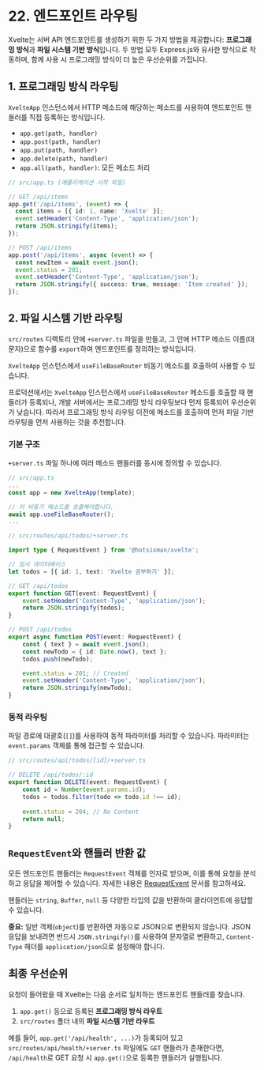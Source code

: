 # 22. 엔드포인트 라우팅

Xvelte는 서버 API 엔드포인트를 생성하기 위한 두 가지 방법을 제공합니다: **프로그래밍 방식**과 **파일 시스템 기반 방식**입니다. 두 방법 모두 Express.js와 유사한 방식으로 작동하며, 함께 사용 시 프로그래밍 방식이 더 높은 우선순위를 가집니다.

## 1. 프로그래밍 방식 라우팅

`XvelteApp` 인스턴스에서 HTTP 메소드에 해당하는 메소드를 사용하여 엔드포인트 핸들러를 직접 등록하는 방식입니다.

-   `app.get(path, handler)`
-   `app.post(path, handler)`
-   `app.put(path, handler)`
-   `app.delete(path, handler)`
-   `app.all(path, handler)`: 모든 메소드 처리

```ts
// src/app.ts (애플리케이션 시작 파일)

// GET /api/items
app.get('/api/items', (event) => {
  const items = [{ id: 1, name: 'Xvelte' }];
  event.setHeader('Content-Type', 'application/json');
  return JSON.stringify(items);
});

// POST /api/items
app.post('/api/items', async (event) => {
  const newItem = await event.json();
  event.status = 201;
  event.setHeader('Content-Type', 'application/json');
  return JSON.stringify({ success: true, message: 'Item created' });
});
```

## 2. 파일 시스템 기반 라우팅

`src/routes` 디렉토리 안에 `+server.ts` 파일을 만들고, 그 안에 HTTP 메소드 이름(대문자)으로 함수를 `export`하여 엔드포인트를 정의하는 방식입니다.

`XvelteApp` 인스턴스에서 `useFileBaseRouter` 비동기 메소드를 호출하여 사용할 수 있습니다.

프로덕션에서는 `XvelteApp` 인스턴스에서 `useFileBaseRouter` 메소드를 호출할 때 핸들러가 등록되나, 개발 서버에서는 프로그래밍 방식 라우팅보다 먼저 등록되어 우선순위가 낮습니다. 따라서 프로그래밍 방식 라우팅 이전에 메소드를 호출하여 먼저 파일 기반 라우팅을 먼저 사용하는 것을 추천합니다. 

### 기본 구조

`+server.ts` 파일 하나에 여러 메소드 핸들러를 동시에 정의할 수 있습니다.

```ts
// src/app.ts
...
const app = new XvelteApp(template);

// 이 비동기 메소드를 호출해야합니다.
await app.useFileBaseRouter();
...
```

```typescript
// src/routes/api/todos/+server.ts

import type { RequestEvent } from '@hotsixman/xvelte';

// 임시 데이터베이스
let todos = [{ id: 1, text: 'Xvelte 공부하기' }];

// GET /api/todos
export function GET(event: RequestEvent) {
    event.setHeader('Content-Type', 'application/json');
    return JSON.stringify(todos);
}

// POST /api/todos
export async function POST(event: RequestEvent) {
    const { text } = await event.json();
    const newTodo = { id: Date.now(), text };
    todos.push(newTodo);

    event.status = 201; // Created
    event.setHeader('Content-Type', 'application/json');
    return JSON.stringify(newTodo);
}
```

### 동적 라우팅

파일 경로에 대괄호(`[]`)를 사용하여 동적 파라미터를 처리할 수 있습니다. 파라미터는 `event.params` 객체를 통해 접근할 수 있습니다.

```typescript
// src/routes/api/todos/[id]/+server.ts

// DELETE /api/todos/:id
export function DELETE(event: RequestEvent) {
    const id = Number(event.params.id);
    todos = todos.filter(todo => todo.id !== id);
    
    event.status = 204; // No Content
    return null;
}
```

## `RequestEvent`와 핸들러 반환 값

모든 엔드포인트 핸들러는 `RequestEvent` 객체를 인자로 받으며, 이를 통해 요청을 분석하고 응답을 제어할 수 있습니다. 자세한 내용은 [RequestEvent](./23.%20RequestEvent.md) 문서를 참고하세요.

핸들러는 `string`, `Buffer`, `null` 등 다양한 타입의 값을 반환하여 클라이언트에 응답할 수 있습니다.

**중요:** 일반 객체(`object`)를 반환하면 자동으로 JSON으로 변환되지 않습니다. JSON 응답을 보내려면 반드시 `JSON.stringify()`를 사용하여 문자열로 변환하고, `Content-Type` 헤더를 `application/json`으로 설정해야 합니다.

## 최종 우선순위

요청이 들어왔을 때 Xvelte는 다음 순서로 일치하는 엔드포인트 핸들러를 찾습니다.

1.  `app.get()` 등으로 등록된 **프로그래밍 방식 라우트**
2.  `src/routes` 폴더 내의 **파일 시스템 기반 라우트**

예를 들어, `app.get('/api/health', ...)`가 등록되어 있고 `src/routes/api/health/+server.ts` 파일에도 `GET` 핸들러가 존재한다면, `/api/health`로 GET 요청 시 `app.get()`으로 등록한 핸들러가 실행됩니다.